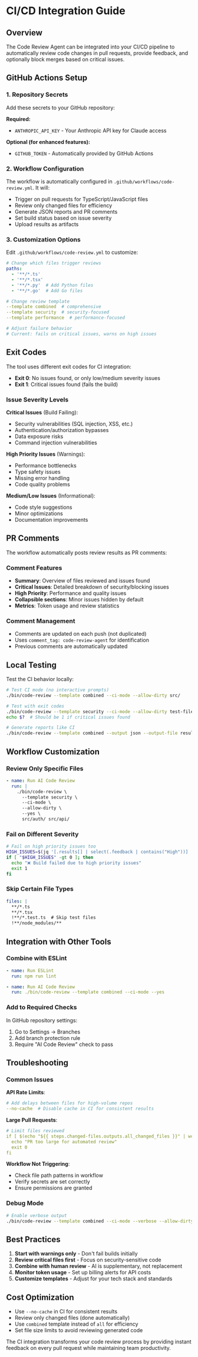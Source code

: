 # CI/CD Integration Guide

## Overview

The Code Review Agent can be integrated into your CI/CD pipeline to automatically review code changes in pull requests, provide feedback, and optionally block merges based on critical issues.

## GitHub Actions Setup

### 1. Repository Secrets

Add these secrets to your GitHub repository:

**Required:**
- `ANTHROPIC_API_KEY` - Your Anthropic API key for Claude access

**Optional (for enhanced features):**
- `GITHUB_TOKEN` - Automatically provided by GitHub Actions

### 2. Workflow Configuration

The workflow is automatically configured in `.github/workflows/code-review.yml`. It will:

- Trigger on pull requests for TypeScript/JavaScript files
- Review only changed files for efficiency  
- Generate JSON reports and PR comments
- Set build status based on issue severity
- Upload results as artifacts

### 3. Customization Options

Edit `.github/workflows/code-review.yml` to customize:

```yaml
# Change which files trigger reviews
paths:
  - '**/*.ts'
  - '**/*.tsx'
  - '**/*.py'  # Add Python files
  - '**/*.go'  # Add Go files

# Change review template
--template combined  # comprehensive
--template security  # security-focused
--template performance  # performance-focused

# Adjust failure behavior
# Current: fails on critical issues, warns on high issues
```

## Exit Codes

The tool uses different exit codes for CI integration:

- **Exit 0**: No issues found, or only low/medium severity issues
- **Exit 1**: Critical issues found (fails the build)

### Issue Severity Levels

**Critical Issues** (Build Failing):
- Security vulnerabilities (SQL injection, XSS, etc.)
- Authentication/authorization bypasses
- Data exposure risks
- Command injection vulnerabilities

**High Priority Issues** (Warnings):
- Performance bottlenecks
- Type safety issues
- Missing error handling
- Code quality problems

**Medium/Low Issues** (Informational):
- Code style suggestions
- Minor optimizations
- Documentation improvements

## PR Comments

The workflow automatically posts review results as PR comments:

### Comment Features
- **Summary**: Overview of files reviewed and issues found
- **Critical Issues**: Detailed breakdown of security/blocking issues
- **High Priority**: Performance and quality issues
- **Collapsible sections**: Minor issues hidden by default
- **Metrics**: Token usage and review statistics

### Comment Management
- Comments are updated on each push (not duplicated)
- Uses `comment_tag: code-review-agent` for identification
- Previous comments are automatically updated

## Local Testing

Test the CI behavior locally:

```bash
# Test CI mode (no interactive prompts)
./bin/code-review --template combined --ci-mode --allow-dirty src/

# Test with exit codes
./bin/code-review --template security --ci-mode --allow-dirty test-files/security-issues.ts
echo $?  # Should be 1 if critical issues found

# Generate reports like CI
./bin/code-review --template combined --output json --output-file results.json --ci-mode --yes src/
```

## Workflow Customization

### Review Only Specific Files
```yaml
- name: Run AI Code Review
  run: |
    ./bin/code-review \
      --template security \
      --ci-mode \
      --allow-dirty \
      --yes \
      src/auth/ src/api/
```

### Fail on Different Severity
```bash
# Fail on high priority issues too
HIGH_ISSUES=$(jq '[.results[] | select(.feedback | contains("High"))] | length' results.json)
if [ "$HIGH_ISSUES" -gt 0 ]; then
  echo "❌ Build failed due to high priority issues"
  exit 1
fi
```

### Skip Certain File Types
```yaml
files: |
  **/*.ts
  **/*.tsx
  !**/*.test.ts  # Skip test files
  !**/node_modules/**
```

## Integration with Other Tools

### Combine with ESLint
```yaml
- name: Run ESLint
  run: npm run lint

- name: Run AI Code Review  
  run: ./bin/code-review --template combined --ci-mode --yes
```

### Add to Required Checks
In GitHub repository settings:
1. Go to Settings → Branches
2. Add branch protection rule
3. Require "AI Code Review" check to pass

## Troubleshooting

### Common Issues

**API Rate Limits**:
```yaml
# Add delays between files for high-volume repos
--no-cache  # Disable cache in CI for consistent results
```

**Large Pull Requests**:
```yaml
# Limit files reviewed
if [ $(echo "${{ steps.changed-files.outputs.all_changed_files }}" | wc -w) -gt 20 ]; then
  echo "PR too large for automated review"
  exit 0
fi
```

**Workflow Not Triggering**:
- Check file path patterns in workflow
- Verify secrets are set correctly
- Ensure permissions are granted

### Debug Mode
```bash
# Enable verbose output
./bin/code-review --template combined --ci-mode --verbose --allow-dirty
```

## Best Practices

1. **Start with warnings only** - Don't fail builds initially
2. **Review critical files first** - Focus on security-sensitive code  
3. **Combine with human review** - AI is supplementary, not replacement
4. **Monitor token usage** - Set up billing alerts for API costs
5. **Customize templates** - Adjust for your tech stack and standards

## Cost Optimization

- Use `--no-cache` in CI for consistent results
- Review only changed files (done automatically)
- Use `combined` template instead of `all` for efficiency
- Set file size limits to avoid reviewing generated code

The CI integration transforms your code review process by providing instant feedback on every pull request while maintaining team productivity.
